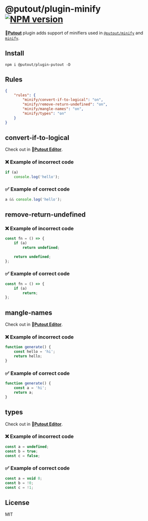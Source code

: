 # @putout/plugin-minify [![NPM version][NPMIMGURL]][NPMURL]

[NPMIMGURL]: https://img.shields.io/npm/v/@putout/plugin-putout.svg?style=flat&longCache=true
[NPMURL]: https://npmjs.org/package/@putout/plugin-putout "npm"

🐊[**Putout**](https://github.com/coderaiser/putout) plugin adds support of minifiers used in [`@putout/minify`](https://github.com/putoutjs/minify) and [`minify`](https://github.com/coderaiser/minify).

## Install

```
npm i @putout/plugin-putout -D
```

## Rules

```json
{
    "rules": {
        "minify/convert-if-to-logical": "on",
        "minify/remove-return-undefined": "on",
        "minify/mangle-names": "on",
        "minify/types": "on"
    }
}
```

## convert-if-to-logical

Check out in 🐊[**Putout Editor**](https://putout.cloudcmd.io/#/gist/7e7c679157ba7e3746c581c29f77c58d/6d83dcf3aba4f15db988319cfc422ffc131dbb88).

### ❌ Example of incorrect code

```js
if (a)
    console.log('hello');
```

### ✅ Example of correct code

```js
a && console.log('hello');
```

## remove-return-undefined

### ❌ Example of incorrect code

```js
const fn = () => {
    if (a)
        return undefined;
    
    return undefined;
};
```

### ✅ Example of correct code

```js
const fn = () => {
    if (a)
        return;
};
```

## mangle-names

Check out in 🐊[**Putout Editor**](https://putout.cloudcmd.io/#/gist/e6d28e60dcd6a6a84066136e8856d7d2/530e143bf2ece70938bd970065c28ed0acd6f5a4).

### ❌ Example of incorrect code

```js
function generate() {
    const hello = 'hi';
    return hello;
}
```

### ✅ Example of correct code

```js
function generate() {
    const a = 'hi';
    return a;
}
```

## types

Check out in 🐊[**Putout Editor**](https://putout.cloudcmd.io/#/gist/208d2f64b68be114e1f9f93cf4b60734/5a0cd97cde7577708aedf13cd80babc04ad4852b).

### ❌ Example of incorrect code

```js
const a = undefined;
const b = true;
const c = false;
```

### ✅ Example of correct code

```js
const a = void 0;
const b = !0;
const c = !1;
```

## License

MIT
